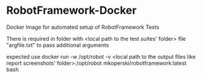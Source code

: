 # RobotFramework-Docker
Docker Image for automated setup of RobotFramework Tests

There is required  in folder with <local path to the test suites' folder> file "argfile.txt" to pass additional arguments

expected use 
docker run -w /opt/robot -v <local path to the output files like report screenshots' folder>:/opt/robot mkoperski/robotframework:latest bash
